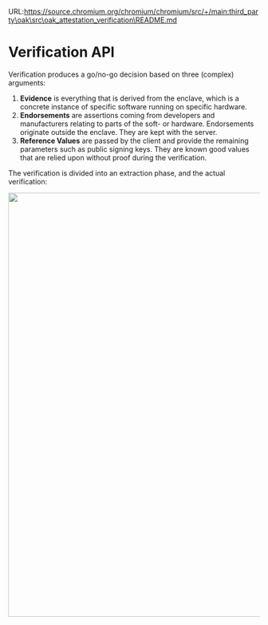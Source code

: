 URL:https://source.chromium.org/chromium/chromium/src/+/main:third_party\oak\src\oak_attestation_verification\README.md
# Verification API

Verification produces a go/no-go decision based on three (complex) arguments:

1. **Evidence** is everything that is derived from the enclave, which is a
   concrete instance of specific software running on specific hardware.
1. **Endorsements** are assertions coming from developers and manufacturers
   relating to parts of the soft- or hardware. Endorsements originate outside
   the enclave. They are kept with the server.
1. **Reference Values** are passed by the client and provide the remaining
   parameters such as public signing keys. They are known good values that are
   relied upon without proof during the verification.

The verification is divided into an extraction phase, and the actual
verification:

<img src="flow.png" width="850">
